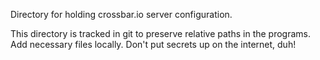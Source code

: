 Directory for holding crossbar.io server configuration.

This directory is tracked in git to preserve relative paths in the programs. Add necessary files locally. Don't put secrets up on the internet, duh!